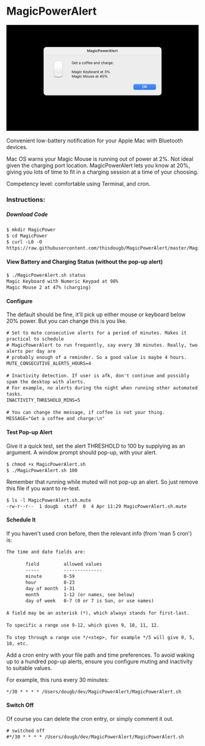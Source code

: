 # MagicPowerAlert
<p align="center">
  <img src="https://github.com/thisdougb/MagicPowerAlert/blob/master/example.jpeg" />
</p>

Convenient low-battery notification for your Apple Mac with Bluetooth devices.

Mac OS warns your Magic Mouse is running out of power at 2%. Not ideal given the charging port location.
MagicPowerAlert lets you know at 20%, giving you lots of time to fit in a charging session at a time of your choosing.

Competency level: comfortable using Terminal, and cron.

### Instructions:

##### Download Code

```
$ mkdir MagicPower
$ cd MagicPower
$ curl -L0 -O https://raw.githubusercontent.com/thisdougb/MagicPowerAlert/master/MagicPowerAlert.sh
```
#### View Battery and Charging Status (without the pop-up alert)
```
$ ./MagicPowerAlert.sh status
Magic Keyboard with Numeric Keypad at 98%
Magic Mouse 2 at 47% (charging)
```
#### Configure
The default should be fine, it'll pick up either mouse or keyboard below 20% power.
But you can change this is you like.

```
# Set to mute consecutive alerts for a period of minutes. Makes it practical to schedule
# MagicPowerAlert to run frequently, say every 30 minutes. Really, two alerts per day are
# probably enough of a reminder. So a good value is maybe 4 hours.
MUTE_CONSECUTIVE_ALERTS_HOURS=4

# Inactivity detection. If user is afk, don't continue and possibly spam the desktop with alerts.
# For example, no alerts during the night when running other automated tasks.
INACTIVITY_THRESHOLD_MINS=5

# You can change the message, if coffee is not your thing.
MESSAGE="Get a coffee and charge:\n"
```
#### Test Pop-up Alert
Give it a quick test, set the alert THRESHOLD to 100 by supplying as an argument.
A window prompt should pop-up, with your alert.
```
$ chmod +x MagicPowerAlert.sh
$ ./MagicPowerAlert.sh 100
```
Remember that running while muted will not pop-up an alert. So just remove this file if you want to re-test.
```
$ ls -l MagicPowerAlert.sh.mute
-rw-r--r--  1 dougb  staff  0  4 Apr 11:29 MagicPowerAlert.sh.mute
```
#### Schedule It
If you haven't used cron before, then the relevant info (from 'man 5 cron') is:
```
The time and date fields are:

       field         allowed values
       -----         --------------
       minute        0-59
       hour          0-23
       day of month  1-31
       month         1-12 (or names, see below)
       day of week   0-7 (0 or 7 is Sun, or use names)

A field may be an asterisk (*), which always stands for first-last.

To specific a range use 9-12, which gives 9, 10, 11, 12.

To step through a range use */<step>, for example */5 will give 0, 5, 10, etc.
```
Add a cron entry with your file path and time preferences.
To avoid waking up to a hundred pop-up alerts, ensure you configure muting and inactivity to suitable values.

For example, this runs every 30 minutes:
```
*/30 * * * * /Users/dougb/dev/MagicPowerAlert/MagicPowerAlert.sh
```
#### Switch Off
Of course you can delete the cron entry, or simply comment it out.
```
# switched off
#*/30 * * * * /Users/dougb/dev/MagicPowerAlert/MagicPowerAlert.sh
```
